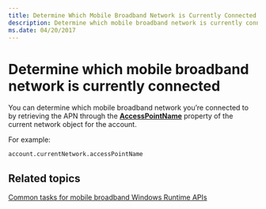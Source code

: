 ```yaml
---
title: Determine Which Mobile Broadband Network is Currently Connected
description: Determine which mobile broadband network is currently connected
ms.date: 04/20/2017
---
```


# Determine which mobile broadband network is currently connected


You can determine which mobile broadband network you’re connected to by retrieving the APN through the [**AccessPointName**](/uwp/api/Windows.Networking.NetworkOperators.MobileBroadbandNetwork#Windows_Networking_NetworkOperators_MobileBroadbandNetwork_AccessPointName) property of the current network object for the account.

For example:

``` syntax
account.currentNetwork.accessPointName
```

## <span id="related_topics"></span>Related topics


[Common tasks for mobile broadband Windows Runtime APIs](./create-a-mobilebroadbandaccount-object.md)

 

